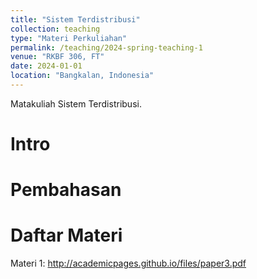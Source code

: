 ```yaml
---
title: "Sistem Terdistribusi"
collection: teaching
type: "Materi Perkuliahan"
permalink: /teaching/2024-spring-teaching-1
venue: "RKBF 306, FT"
date: 2024-01-01
location: "Bangkalan, Indonesia"
---
```


Matakuliah Sistem Terdistribusi.

Intro
======

Pembahasan
======

Daftar Materi
======
Materi 1: http://academicpages.github.io/files/paper3.pdf